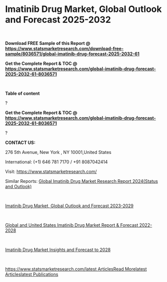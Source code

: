 <h1>Imatinib Drug Market, Global Outlook and Forecast 2025-2032</h1><br/><p><strong>Download FREE Sample of this Report @ <a href="https://www.statsmarketresearch.com/download-free-sample/8036571/global-imatinib-drug-forecast-2025-2032-61">https://www.statsmarketresearch.com/download-free-sample/8036571/global-imatinib-drug-forecast-2025-2032-61</a></strong></p>
 
 
 
 <div><b>Get the Complete Report & TOC @ <a href="https://www.statsmarketresearch.com/global-imatinib-drug-forecast-2025-2032-61-8036571">https://www.statsmarketresearch.com/global-imatinib-drug-forecast-2025-2032-61-8036571</a></b></div>
 
 
 
 <p><br />
 
 <b>Table of content</b></p>
 
 
 
 <p>? </p>
 
 
 
 <div><b>Get the Complete Report & TOC @ <a href="https://www.statsmarketresearch.com/global-imatinib-drug-forecast-2025-2032-61-8036571">https://www.statsmarketresearch.com/global-imatinib-drug-forecast-2025-2032-61-8036571</a></b></div>
 
 
 
 <p>? </p>
 
 
 
 <p><b>CONTACT US:</b><br />
 
 276 5th Avenue, New York , NY 10001,United States<br />
 
 International: (+1) 646 781 7170 / +91 8087042414<br />
 
 Visit: <a href="https://www.statsmarketresearch.com/">https://www.statsmarketresearch.com/</a><br />
 
 Similar Reports: <a href="https://www.statsmarketresearch.com/global-imatinib-drug-forecast-2025-2032-61-8036571">Global Imatinib Drug Market Research Report 2024(Status and Outlook)</a><br />
 
 <br />
 
 <a href="https://www.statsmarketresearch.com/global-imatinib-drug-forecast-2025-2032-61-8036571">Imatinib Drug Market, Global Outlook and Forecast 2023-2029</a><br />
 
 <br />
 
 <a href="https://www.statsmarketresearch.com/global-imatinib-drug-forecast-2025-2032-61-8036571">Global and United States Imatinib Drug Market Report & Forecast 2022-2028</a><br />
 
 <br />
 
 <a href="https://www.statsmarketresearch.com/global-imatinib-drug-forecast-2025-2032-61-8036571">Imatinib Drug Market Insights and Forecast to 2028</a><br />
 
 <br />
 
 <a href="https://gyeongbokgung.com">https://www.statsmarketresearch.com/</a><a href="https://hallyeomaritime.com">latest Articles</a><a href="https://jingwansa.com">Read More</a><a href="https://nguoiviet.jp/">latest Articles</a><a href="https://www.intelmarketresearch.com/">latest Publications</a></p>